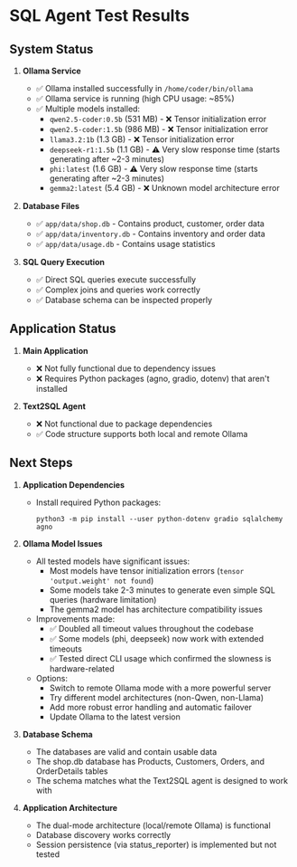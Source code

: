 # SQL Agent Test Results

## System Status

1. **Ollama Service**
   - ✅ Ollama installed successfully in `/home/coder/bin/ollama`
   - ✅ Ollama service is running (high CPU usage: ~85%)
   - ✅ Multiple models installed:
     - `qwen2.5-coder:0.5b` (531 MB) - ❌ Tensor initialization error
     - `qwen2.5-coder:1.5b` (986 MB) - ❌ Tensor initialization error 
     - `llama3.2:1b` (1.3 GB) - ❌ Tensor initialization error
     - `deepseek-r1:1.5b` (1.1 GB) - ⚠️ Very slow response time (starts generating after ~2-3 minutes)
     - `phi:latest` (1.6 GB) - ⚠️ Very slow response time (starts generating after ~2-3 minutes)
     - `gemma2:latest` (5.4 GB) - ❌ Unknown model architecture error

2. **Database Files**
   - ✅ `app/data/shop.db` - Contains product, customer, order data
   - ✅ `app/data/inventory.db` - Contains inventory and order data
   - ✅ `app/data/usage.db` - Contains usage statistics

3. **SQL Query Execution**
   - ✅ Direct SQL queries execute successfully
   - ✅ Complex joins and queries work correctly
   - ✅ Database schema can be inspected properly

## Application Status

1. **Main Application**
   - ❌ Not fully functional due to dependency issues
   - ❌ Requires Python packages (agno, gradio, dotenv) that aren't installed

2. **Text2SQL Agent**
   - ❌ Not functional due to package dependencies
   - ✅ Code structure supports both local and remote Ollama

## Next Steps

1. **Application Dependencies**
   - Install required Python packages:
     ```
     python3 -m pip install --user python-dotenv gradio sqlalchemy agno
     ```

2. **Ollama Model Issues**
   - All tested models have significant issues:
     - Most models have tensor initialization errors (`tensor 'output.weight' not found`)
     - Some models take 2-3 minutes to generate even simple SQL queries (hardware limitation)
     - The gemma2 model has architecture compatibility issues
   - Improvements made:
     - ✅ Doubled all timeout values throughout the codebase
     - ✅ Some models (phi, deepseek) now work with extended timeouts
     - ✅ Tested direct CLI usage which confirmed the slowness is hardware-related
   - Options:
     - Switch to remote Ollama mode with a more powerful server
     - Try different model architectures (non-Qwen, non-Llama)
     - Add more robust error handling and automatic failover
     - Update Ollama to the latest version

3. **Database Schema**
   - The databases are valid and contain usable data
   - The shop.db database has Products, Customers, Orders, and OrderDetails tables
   - The schema matches what the Text2SQL agent is designed to work with

4. **Application Architecture**
   - The dual-mode architecture (local/remote Ollama) is functional
   - Database discovery works correctly
   - Session persistence (via status_reporter) is implemented but not tested